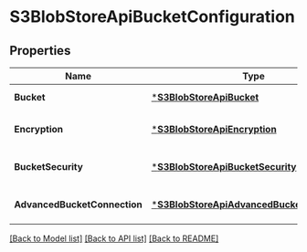 # S3BlobStoreApiBucketConfiguration

## Properties
Name | Type | Description | Notes
------------ | ------------- | ------------- | -------------
**Bucket** | [***S3BlobStoreApiBucket**](S3BlobStoreApiBucket.md) |  | [default to null]
**Encryption** | [***S3BlobStoreApiEncryption**](S3BlobStoreApiEncryption.md) |  | [optional] [default to null]
**BucketSecurity** | [***S3BlobStoreApiBucketSecurity**](S3BlobStoreApiBucketSecurity.md) |  | [optional] [default to null]
**AdvancedBucketConnection** | [***S3BlobStoreApiAdvancedBucketConnection**](S3BlobStoreApiAdvancedBucketConnection.md) |  | [optional] [default to null]

[[Back to Model list]](../README.md#documentation-for-models) [[Back to API list]](../README.md#documentation-for-api-endpoints) [[Back to README]](../README.md)

